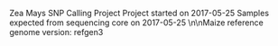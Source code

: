 Zea Mays SNP Calling Project
Project started on 2017-05-25
Samples expected from sequencing core on 2017-05-25
\n\nMaize reference genome version: refgen3
